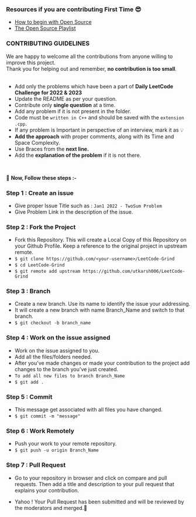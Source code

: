 ### Resources if you are contributing First Time 😎

- [How to begin with Open Source](https://medium.com/@utkarsh06/open-source-for-beginners-the-endgame-7da09bf80c0d)
- [The Open Source Playlist](https://www.youtube.com/playlist?list=PLJHIvga3HLZz_oYBYScgA3IpS4pCFof5n)

### CONTRIBUTING GUIDELINES
We are happy to welcome all the contributions from anyone willing to improve this project. <br>
Thank you for helping out and remember, **no contribution is too small**. <br>
<br>
- Add only the problems which have been a part of **Daily LeetCode Challenge for 2022 & 2023**
- Update the README as per your question.
- Contribute only **single question** at a time.
- Add any problem if it is not present in the folder.
- Code must be ```written in C++``` and should be saved with the ```extension .cpp```.
- If any problem is Important in perspective of an interview, mark it as 💡
- **Add the approach** with proper comments, along with its Time and Space Complexity.
- Use Braces from the **next line.**
- Add the **explanation of the problem** if it is not there.
<br>

👻 **Now, Follow these steps :-**
### Step 1 : Create an issue
- Give proper Issue Title such as : ```Jan1 2022 - TwoSum Problem ```
- Give Problem Link in the description of the issue.

### Step 2 : Fork the Project
- Fork this Repository. This will create a Local Copy of this Repository on your Github Profile. Keep a reference to the original project in upstream remote.
- ```$ git clone https://github.com/<your-username>/LeetCode-Grind```
- ```$ cd LeetCode-Grind```
- ```$ git remote add upstream https://github.com/utkarsh006/LeetCode-Grind```

### Step 3 : Branch
- Create a new branch. Use its name to identify the issue your addressing.
- It will create a new branch with name Branch_Name and switch to that branch.
- ```$ git checkout -b branch_name```

### Step 4 : Work on the issue assigned
-  Work on the issue assigned to you.
-  Add all the files/folders needed.
- After you've made changes or made your contribution to the project add changes to the branch you've just created.
- ```To add all new files to branch Branch_Name```
- ```$ git add .```
### Step 5 : Commit
- This message get associated with all files you have changed.
- ```$ git commit -m "message"```
### Step 6 : Work Remotely
- Push your work to your remote repository.
- ```$ git push -u origin Branch_Name```

### Step 7 : Pull Request
- Go to your repository in browser and click on compare and pull requests. Then add a title and description to your pull request that explains your contribution.

- Yahoo ! Your Pull Request has been submitted and will be reviewed by the moderators and merged.🥳



